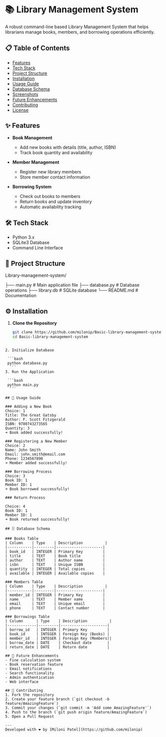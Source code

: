 # 📚 Library Management System

A robust command-line based Library Management System that helps librarians manage books, members, and borrowing operations efficiently.

## 📋 Table of Contents
- [Features](#features)
- [Tech Stack](#tech-stack)
- [Project Structure](#project-structure)
- [Installation](#installation)
- [Usage Guide](#usage-guide)
- [Database Schema](#database-schema)
- [Screenshots](#screenshots)
- [Future Enhancements](#future-enhancements)
- [Contributing](#contributing)
- [License](#license)

## ✨ Features
- **Book Management**
  - Add new books with details (title, author, ISBN)
  - Track book quantity and availability

- **Member Management**
  - Register new library members
  - Store member contact information

- **Borrowing System**
  - Check out books to members
  - Return books and update inventory
  - Automatic availability tracking

## 🛠 Tech Stack
- Python 3.x
- SQLite3 Database
- Command Line Interface

## 📁 Project Structure

Library-management-system/

├── main.py           # Main application file
├── database.py       # Database operations
├── library.db        # SQLite database
└── README.md         # Documentation

## ⚙️ Installation

1. **Clone the Repository**
   ```bash
   git clone https://github.com/milonip/Basic-library-management-system.git
   cd Basic-library-management-system
  ```

2. Initialize Database
   
   ```bash
   python database.py
    ```
3. Run the Application
   
   ```bash
   python main.py
    ```

## 📖 Usage Guide

### Adding a New Book
Choice: 1
Title: The Great Gatsby
Author: F. Scott Fitzgerald
ISBN: 9780743273565
Quantity: 3
➜ Book added successfully!

### Registering a New Member
Choice: 2
Name: John Smith
Email: john.smith@email.com
Phone: 1234567890
➜ Member added successfully!

### Borrowing Process
Choice: 3
Book ID: 1
Member ID: 1
➜ Book borrowed successfully!

### Return Process

Choice: 4
Book ID: 1
Member ID: 1
➜ Book returned successfully!

## 🗄️ Database Schema

### Books Table
| Column    | Type    | Description          |
|-----------|---------|---------------------|
| book_id   | INTEGER | Primary Key         |
| title     | TEXT    | Book title          |
| author    | TEXT    | Author name         |
| isbn      | TEXT    | Unique ISBN         |
| quantity  | INTEGER | Total copies        |
| available | INTEGER | Available copies    |

### Members Table
| Column    | Type    | Description          |
|-----------|---------|---------------------|
| member_id | INTEGER | Primary Key         |
| name      | TEXT    | Member name         |
| email     | TEXT    | Unique email        |
| phone     | TEXT    | Contact number      |

### Borrowings Table
| Column      | Type    | Description          |
|-------------|---------|---------------------|
| borrow_id   | INTEGER | Primary Key         |
| book_id     | INTEGER | Foreign Key (Books) |
| member_id   | INTEGER | Foreign Key (Members)|
| borrow_date | DATE    | Checkout date       |
| return_date | DATE    | Return date         |

## 🚀 Future Enhancements
- Fine calculation system
- Book reservation feature
- Email notifications
- Search functionality
- Admin authentication
- Web interface

## 🤝 Contributing
1. Fork the repository
2. Create your feature branch (`git checkout -b feature/AmazingFeature`)
3. Commit your changes (`git commit -m 'Add some AmazingFeature'`)
4. Push to the branch (`git push origin feature/AmazingFeature`)
5. Open a Pull Request

---
Developed with ❤️ by [Miloni Patel](https://github.com/milonip)
